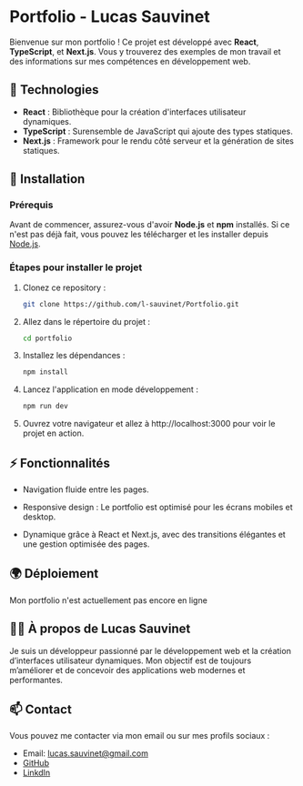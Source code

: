 # Portfolio - Lucas Sauvinet

Bienvenue sur mon portfolio ! Ce projet est développé avec **React**, **TypeScript**, et **Next.js**. Vous y trouverez des exemples de mon travail et des informations sur mes compétences en développement web.

## 🚀 Technologies

- **React** : Bibliothèque pour la création d'interfaces utilisateur dynamiques.
- **TypeScript** : Surensemble de JavaScript qui ajoute des types statiques.
- **Next.js** : Framework pour le rendu côté serveur et la génération de sites statiques.

## 🔧 Installation

### Prérequis

Avant de commencer, assurez-vous d'avoir **Node.js** et **npm** installés. Si ce n'est pas déjà fait, vous pouvez les télécharger et les installer depuis [Node.js](https://nodejs.org/).

### Étapes pour installer le projet

1. Clonez ce repository :
   ```bash
   git clone https://github.com/l-sauvinet/Portfolio.git
2. Allez dans le répertoire du projet :
    ```bash
    cd portfolio
3. Installez les dépendances :
    ```bash
    npm install
4. Lancez l'application en mode développement :
    ```bash
    npm run dev
5. Ouvrez votre navigateur et allez à http://localhost:3000 pour voir le projet en action. 

## ⚡ Fonctionnalités

- Navigation fluide entre les pages.

- Responsive design : Le portfolio est optimisé pour les écrans mobiles et desktop.

- Dynamique grâce à React et Next.js, avec des transitions élégantes et une gestion optimisée des pages.

## 🌍 Déploiement

Mon portfolio n'est actuellement pas encore en ligne

## 👨‍💻 À propos de Lucas Sauvinet
Je suis un développeur passionné par le développement web et la création d’interfaces utilisateur dynamiques. Mon objectif est de toujours m’améliorer et de concevoir des applications web modernes et performantes.

## 📫 Contact
Vous pouvez me contacter via mon email ou sur mes profils sociaux :

- Email: lucas.sauvinet@gmail.com
- [GitHub](https://github.com/l-sauvinet)
- [LinkdIn](https://www.linkedin.com/in/lucas-sauvinet-3607162a4/)